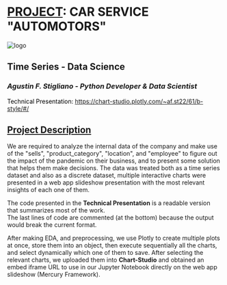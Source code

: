# <u>PROJECT</u>: CAR SERVICE **"AUTOMOTORS"**

    
![logo](https://user-images.githubusercontent.com/113382260/193469015-485cc23c-faef-4897-8617-2a5ee17470d7.png)
<br />
## Time Series - Data Science


### <i>Agustin F. Stigliano - Python Developer & Data Scientist</i>

<div>
    <p style="color:black;">Technical Presentation: <a href="https://chart-studio.plotly.com/~af.st22/61/b-style/#/">https://chart-studio.plotly.com/~af.st22/61/b-style/#/</a></p>
</div>

## <u>Project Description</u>
We are required to analyze the internal data of the company and make use of the "sells", "product_category", "location", and "employee" to figure out the impact of the pandemic on their business, and to present some solution that helps them make decisions. The data was treated both as a time series dataset and also as a discrete dataset, multiple interactive charts were presented in a web app slideshow presentation with the most relevant insights of each one of them.

The code presented in the **Technical Presentation** is a readable version that summarizes most of the work.<br />
The last lines of code are commented (at the bottom) because the output would break the current format.

After making EDA, and preprocessing, we use Plotly to create multiple plots at once, store them into an object, then execute sequentially all the charts, and select dynamically which one of them to save. After selecting the relevant charts, we uploaded them into **Chart-Studio** and obtained an embed iframe URL to use in our Jupyter Notebook directly on the web app slideshow (Mercury Framework).
